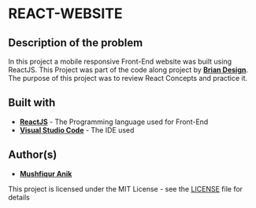 # REACT-WEBSITE

## Description of the problem
In this project a mobile responsive Front-End website was built using ReactJS. This Project was part of the code along project by [**Brian Design**](https://www.youtube.com/watch?v=I2UBjN5ER4s&t=87s). The purpose of this project was to review React Concepts and practice it.

## Built with
* [**ReactJS**](https://reactjs.org/) - The Programming language used for Front-End
* [**Visual Studio Code**](https://code.visualstudio.com/) - The IDE used

## Author(s)
* [**Mushfiqur Anik**](https://github.com/mushfiqur-anik)

This project is licensed under the MIT License - see the [LICENSE](LICENSE) file for details
